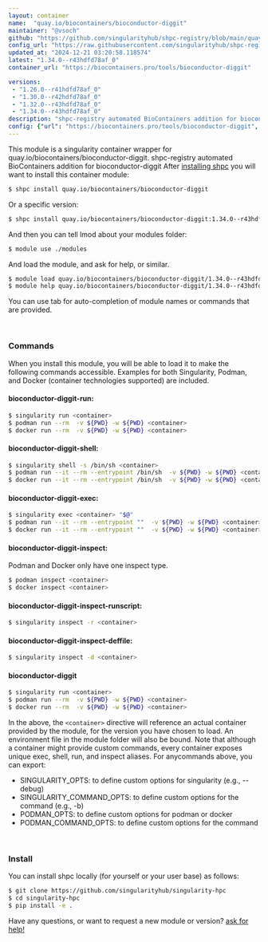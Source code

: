 ```yaml
---
layout: container
name:  "quay.io/biocontainers/bioconductor-diggit"
maintainer: "@vsoch"
github: "https://github.com/singularityhub/shpc-registry/blob/main/quay.io/biocontainers/bioconductor-diggit/container.yaml"
config_url: "https://raw.githubusercontent.com/singularityhub/shpc-registry/main/quay.io/biocontainers/bioconductor-diggit/container.yaml"
updated_at: "2024-12-21 03:20:58.118574"
latest: "1.34.0--r43hdfd78af_0"
container_url: "https://biocontainers.pro/tools/bioconductor-diggit"

versions:
 - "1.26.0--r41hdfd78af_0"
 - "1.30.0--r42hdfd78af_0"
 - "1.32.0--r43hdfd78af_0"
 - "1.34.0--r43hdfd78af_0"
description: "shpc-registry automated BioContainers addition for bioconductor-diggit"
config: {"url": "https://biocontainers.pro/tools/bioconductor-diggit", "maintainer": "@vsoch", "description": "shpc-registry automated BioContainers addition for bioconductor-diggit", "latest": {"1.34.0--r43hdfd78af_0": "sha256:6ae74001dc49ec3f013acaac5f54c174fc878b82f8be72778f27ed4f466e9ff0"}, "tags": {"1.26.0--r41hdfd78af_0": "sha256:9e7db64c71e69772e4f242c61d9d135165ee72e071655949fcc70e7a4ebe8911", "1.30.0--r42hdfd78af_0": "sha256:2001e03d72a28854fc6201217164635f6b119899e452ff2e150f3548fd799ec9", "1.32.0--r43hdfd78af_0": "sha256:ddc1ee37b3316e1d9775642b7aa76c048efe8d8f73aff28256d24db244311ad6", "1.34.0--r43hdfd78af_0": "sha256:6ae74001dc49ec3f013acaac5f54c174fc878b82f8be72778f27ed4f466e9ff0"}, "docker": "quay.io/biocontainers/bioconductor-diggit"}
---
```


This module is a singularity container wrapper for quay.io/biocontainers/bioconductor-diggit.
shpc-registry automated BioContainers addition for bioconductor-diggit
After [installing shpc](#install) you will want to install this container module:


```bash
$ shpc install quay.io/biocontainers/bioconductor-diggit
```

Or a specific version:

```bash
$ shpc install quay.io/biocontainers/bioconductor-diggit:1.34.0--r43hdfd78af_0
```

And then you can tell lmod about your modules folder:

```bash
$ module use ./modules
```

And load the module, and ask for help, or similar.

```bash
$ module load quay.io/biocontainers/bioconductor-diggit/1.34.0--r43hdfd78af_0
$ module help quay.io/biocontainers/bioconductor-diggit/1.34.0--r43hdfd78af_0
```

You can use tab for auto-completion of module names or commands that are provided.

<br>

### Commands

When you install this module, you will be able to load it to make the following commands accessible.
Examples for both Singularity, Podman, and Docker (container technologies supported) are included.

#### bioconductor-diggit-run:

```bash
$ singularity run <container>
$ podman run --rm  -v ${PWD} -w ${PWD} <container>
$ docker run --rm  -v ${PWD} -w ${PWD} <container>
```

#### bioconductor-diggit-shell:

```bash
$ singularity shell -s /bin/sh <container>
$ podman run --it --rm --entrypoint /bin/sh  -v ${PWD} -w ${PWD} <container>
$ docker run --it --rm --entrypoint /bin/sh  -v ${PWD} -w ${PWD} <container>
```

#### bioconductor-diggit-exec:

```bash
$ singularity exec <container> "$@"
$ podman run --it --rm --entrypoint ""  -v ${PWD} -w ${PWD} <container> "$@"
$ docker run --it --rm --entrypoint ""  -v ${PWD} -w ${PWD} <container> "$@"
```

#### bioconductor-diggit-inspect:

Podman and Docker only have one inspect type.

```bash
$ podman inspect <container>
$ docker inspect <container>
```

#### bioconductor-diggit-inspect-runscript:

```bash
$ singularity inspect -r <container>
```

#### bioconductor-diggit-inspect-deffile:

```bash
$ singularity inspect -d <container>
```



#### bioconductor-diggit

```bash
$ singularity run <container>
$ podman run --rm  -v ${PWD} -w ${PWD} <container>
$ docker run --rm  -v ${PWD} -w ${PWD} <container>
```


In the above, the `<container>` directive will reference an actual container provided
by the module, for the version you have chosen to load. An environment file in the
module folder will also be bound. Note that although a container
might provide custom commands, every container exposes unique exec, shell, run, and
inspect aliases. For anycommands above, you can export:

 - SINGULARITY_OPTS: to define custom options for singularity (e.g., --debug)
 - SINGULARITY_COMMAND_OPTS: to define custom options for the command (e.g., -b)
 - PODMAN_OPTS: to define custom options for podman or docker
 - PODMAN_COMMAND_OPTS: to define custom options for the command

<br>

### Install

You can install shpc locally (for yourself or your user base) as follows:

```bash
$ git clone https://github.com/singularityhub/singularity-hpc
$ cd singularity-hpc
$ pip install -e .
```

Have any questions, or want to request a new module or version? [ask for help!](https://github.com/singularityhub/singularity-hpc/issues)